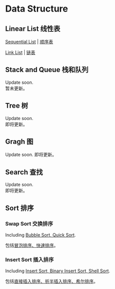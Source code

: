 # Data Structure

## Linear List 线性表

[Sequential List](https://github.com/Cohanbb/mycode/blob/main/cpp/DS/SeqList.cpp) |
[顺序表](https://github.com/Cohanbb/mycode/blob/main/cpp/DS/SeqList.cpp)

[Link List](https://github.com/Cohanbb/mycode/blob/main/cpp/DS/LinkList.cpp) | 
[链表](https://github.com/Cohanbb/mycode/blob/main/cpp/DS/LinkList.cpp)

## Stack and Queue 栈和队列

Update soon.  
暂未更新。  

## Tree 树

Update soon.  
即将更新。  

## Gragh 图

Update soon.
即将更新。

## Search 查找

Update soon.  
即将更新。  

## Sort 排序

### Swap Sort 交换排序

Including [Bubble Sort, Quick Sort](https://github.com/Cohanbb/mycode/blob/main/cpp/DS/swap_sort.cpp).  

包括[冒泡排序、快速排序](https://github.com/Cohanbb/mycode/blob/main/cpp/DS/swap_sort.cpp)。

### Insert Sort 插入排序

Including [Insert Sort, Binary Insert Sort, Shell Sort](https://github.com/Cohanbb/mycode/blob/main/cpp/DS/insert_sort.cpp).   

包括[直接插入排序、折半插入排序、希尔排序](https://github.com/Cohanbb/mycode/blob/main/cpp/DS/insert_sort.cpp)。




